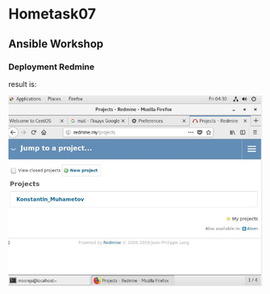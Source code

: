 # Hometask07
## Ansible Workshop
### Deployment Redmine

result is:

![](https://github.com/moongs1/sa.it-academy.by/blob/m-sa2-07-19/Konstantin_Muhametov/07.Ansible_workshop/images/redmine.jpg)
